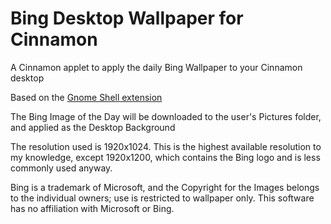# Bing Desktop Wallpaper for Cinnamon

A Cinnamon applet to apply the daily Bing Wallpaper to your Cinnamon desktop

Based on the [Gnome Shell extension](https://github.com/neffo/bing-wallpaper-gnome-extension)

The Bing Image of the Day will be downloaded to the user's Pictures folder, and applied as the Desktop Background

The resolution used is 1920x1024. This is the highest available resolution to my knowledge, except 1920x1200, which contains the Bing logo and is less commonly used anyway. 

Bing is a trademark of Microsoft, and the Copyright for the Images belongs to the individual owners; use is restricted to wallpaper only. This software has no affiliation with Microsoft or Bing.  